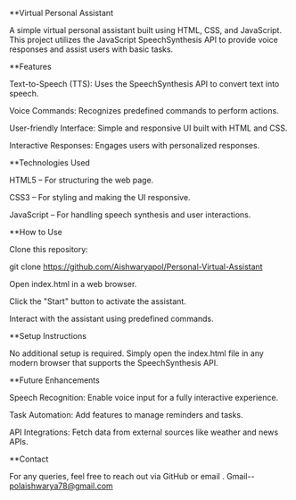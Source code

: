 **Virtual Personal Assistant

A simple virtual personal assistant built using HTML, CSS, and JavaScript. This project utilizes the JavaScript SpeechSynthesis API to provide voice responses and assist users with basic tasks.

**Features

Text-to-Speech (TTS): Uses the SpeechSynthesis API to convert text into speech.

Voice Commands: Recognizes predefined commands to perform actions.

User-friendly Interface: Simple and responsive UI built with HTML and CSS.

Interactive Responses: Engages users with personalized responses.

**Technologies Used

HTML5 – For structuring the web page.

CSS3 – For styling and making the UI responsive.

JavaScript – For handling speech synthesis and user interactions.

**How to Use

Clone this repository:

git clone https://github.com/Aishwaryapol/Personal-Virtual-Assistant

Open index.html in a web browser.

Click the "Start" button to activate the assistant.

Interact with the assistant using predefined commands.

**Setup Instructions

No additional setup is required. Simply open the index.html file in any modern browser that supports the SpeechSynthesis API.


**Future Enhancements

Speech Recognition: Enable voice input for a fully interactive experience.

Task Automation: Add features to manage reminders and tasks.

API Integrations: Fetch data from external sources like weather and news APIs.




**Contact

For any queries, feel free to reach out via GitHub or email .
Gmail-- polaishwarya78@gmail.com

